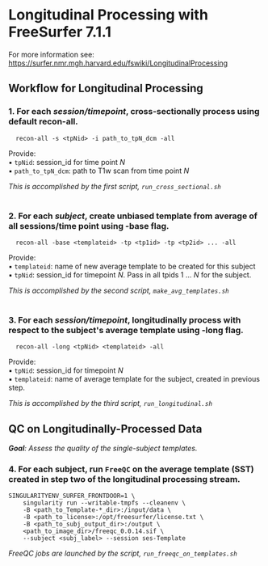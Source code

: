 # Longitudinal Processing with FreeSurfer 7.1.1

For more information see: 
https://surfer.nmr.mgh.harvard.edu/fswiki/LongitudinalProcessing

## **Workflow for Longitudinal Processing**

### 1. For each _session/timepoint_, cross-sectionally process using default recon-all.

```
  recon-all -s <tpNid> -i path_to_tpN_dcm -all
```
Provide:  
▪ `tpNid`: session_id for time point _N_  
▪ `path_to_tpN_dcm`: path to T1w scan from time point _N_

_This is accomplished by the first script, `run_cross_sectional.sh`_  
<br> 
### 2. For each _subject_, create unbiased template from average of all sessions/time point using -base flag.
```
  recon-all -base <templateid> -tp <tp1id> -tp <tp2id> ... -all
```
Provide:\
    ▪ `templateid`: name of new average template to be created for this subject\
    ▪ `tpNid`: session_id for timepoint _N_. Pass in all tpids 1 ... _N_ for the subject. 

_This is accomplished by the second script, `make_avg_templates.sh`_  
<br>

### 3. For each _session/timepoint_, longitudinally process with respect to the subject's average template using -long flag.
```
  recon-all -long <tpNid> <templateid> -all
```
Provide:  
▪ `tpNid`: session_id for timepoint _N_  
▪ `templateid`: name of average template for the subject, created in previous step.

_This is accomplished by the third script, `run_longitudinal.sh`_

## **QC on Longitudinally-Processed Data**
 _**Goal**: Assess the quality of the single-subject templates._
### 4. For each subject, run `FreeQC` on the average template (SST) created in step two of the longitudinal processing stream.
```
SINGULARITYENV_SURFER_FRONTDOOR=1 \
    singularity run --writable-tmpfs --cleanenv \
    -B <path_to_Template-*_dir>:/input/data \
    -B <path_to_license>:/opt/freesurfer/license.txt \
    -B <path_to_subj_output_dir>:/output \
    <path_to_image_dir>/freeqc_0.0.14.sif \
    --subject <subj_label> --session ses-Template
```
_FreeQC jobs are launched by the script, `run_freeqc_on_templates.sh`_
